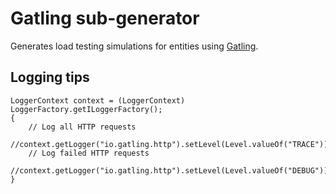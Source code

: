 # Gatling sub-generator

Generates load testing simulations for entities using [Gatling](https://gatling.io/).

## Logging tips

```
LoggerContext context = (LoggerContext) LoggerFactory.getILoggerFactory();
{
    // Log all HTTP requests
    //context.getLogger("io.gatling.http").setLevel(Level.valueOf("TRACE"));
    // Log failed HTTP requests
    //context.getLogger("io.gatling.http").setLevel(Level.valueOf("DEBUG"));
}
```
